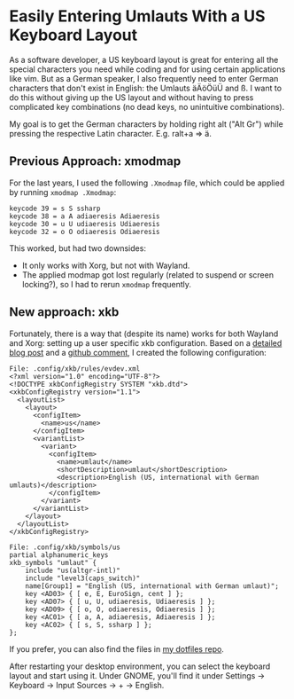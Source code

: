 # Easily Entering Umlauts With a US Keyboard Layout

As a software developer, a US keyboard layout is great for entering all the special characters you need while coding and for using certain applications like vim. But as a German speaker, I also frequently need to enter German characters that don't exist in English: the Umlauts äÄöÖüÜ and ß. I want to do this without giving up the US layout and without having to press complicated key combinations (no dead keys, no unintuitive combinations).

My goal is to get the German characters by holding right alt ("Alt Gr") while pressing the respective Latin character. E.g. ralt+a => ä.

## Previous Approach: xmodmap

For the last years, I used the following `.Xmodmap` file, which could be applied by running `xmodmap .Xmodmap`:

```keycode 108 = Mode_switch Alt_R
keycode 39 = s S ssharp
keycode 38 = a A adiaeresis Adiaeresis
keycode 30 = u U udiaeresis Udiaeresis
keycode 32 = o O odiaeresis Odiaeresis
```

This worked, but had two downsides:
* It only works with Xorg, but not with Wayland.
* The applied modmap got lost regularly (related to suspend or screen locking?), so I had to rerun `xmodmap` frequently.

## New approach: xkb

Fortunately, there is a way that (despite its name) works for both Wayland and Xorg: setting up a user specific xkb configuration. Based on a [detailed blog post](http://who-t.blogspot.com/2020/09/user-specific-xkb-configuration-putting.html) and a [github comment](http://who-t.blogspot.com/2020/09/user-specific-xkb-configuration-putting.html), I created the following configuration:

```
File: .config/xkb/rules/evdev.xml
<?xml version="1.0" encoding="UTF-8"?>
<!DOCTYPE xkbConfigRegistry SYSTEM "xkb.dtd">
<xkbConfigRegistry version="1.1">
  <layoutList>
    <layout>
      <configItem>
        <name>us</name>
      </configItem>
      <variantList>
        <variant>
          <configItem>
            <name>umlaut</name>
            <shortDescription>umlaut</shortDescription>
            <description>English (US, international with German umlauts)</description>
          </configItem>
        </variant>
      </variantList>
    </layout>
  </layoutList>
</xkbConfigRegistry>

File: .config/xkb/symbols/us
partial alphanumeric_keys
xkb_symbols "umlaut" {
    include "us(altgr-intl)"
    include "level3(caps_switch)"
    name[Group1] = "English (US, international with German umlaut)";
    key <AD03> { [ e, E, EuroSign, cent ] };
    key <AD07> { [ u, U, udiaeresis, Udiaeresis ] };
    key <AD09> { [ o, O, odiaeresis, Odiaeresis ] };
    key <AC01> { [ a, A, adiaeresis, Adiaeresis ] };
    key <AC02> { [ s, S, ssharp ] };
};
```

If you prefer, you can also find the files in [my dotfiles repo](https://github.com/karlb/dotfiles/tree/master/.config/xkb).

After restarting your desktop environment, you can select the keyboard layout and start using it. Under GNOME, you'll find it under Settings -> Keyboard -> Input Sources -> + -> English.
